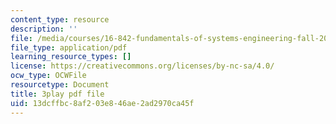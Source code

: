 ```yaml
---
content_type: resource
description: ''
file: /media/courses/16-842-fundamentals-of-systems-engineering-fall-2015/13dcffbc8af203e846ae2ad2970ca45f_3_vcJ6l7b8Y.pdf
file_type: application/pdf
learning_resource_types: []
license: https://creativecommons.org/licenses/by-nc-sa/4.0/
ocw_type: OCWFile
resourcetype: Document
title: 3play pdf file
uid: 13dcffbc-8af2-03e8-46ae-2ad2970ca45f
---
```

